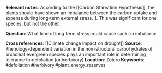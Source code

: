 **Relevant notes**:
According to the [[Carbon Starvation Hypothesis]], the plants should have shown an imbalance between the carbon uptake and expense during long-term external stress.
	1. This was significant for one species, but not the other. 

**Question**: What kind of long term stress could cause such an imbalance 

**Cross references**: [[Climate change impact on drought]]
**Source**: Phenology-dependent variation in the non-structural carbohydrates of broadleaf evergreen species plays an important role in determining tolerance to defoliation (or herbivory)
**Location**: Zotero
**Keywords**: #defoliation #herbivory #plant_energy_reserves
